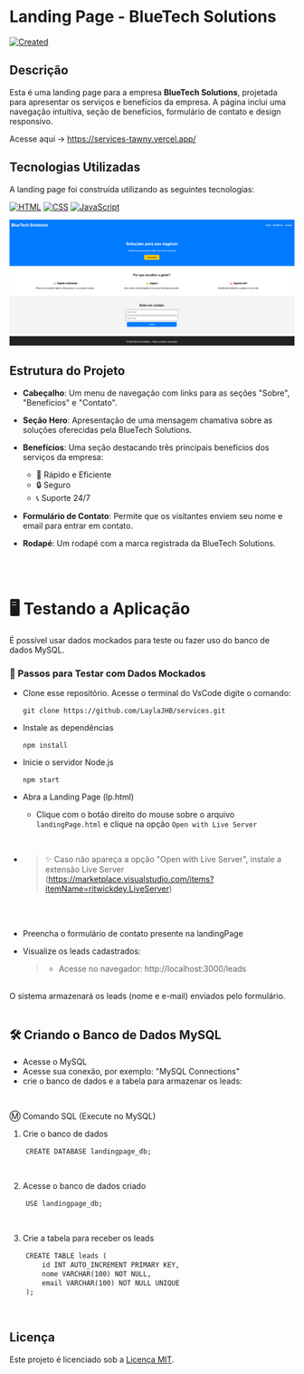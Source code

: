 # Landing Page - BlueTech Solutions

[![Created](https://img.shields.io/badge/Data-29%2F01%2F2025-green)](https://www.timeanddate.com/date/)


## Descrição

Esta é uma landing page para a empresa **BlueTech Solutions**, projetada para apresentar os serviços e benefícios da empresa. A página inclui uma navegação intuitiva, seção de benefícios, formulário de contato e design responsivo.

Acesse aqui -> https://services-tawny.vercel.app/

## Tecnologias Utilizadas

A landing page foi construída utilizando as seguintes tecnologias:

[![HTML](https://img.shields.io/badge/HTML-5-orange)](https://developer.mozilla.org/en-US/docs/Web/HTML) [![CSS](https://img.shields.io/badge/CSS-3-blue)](https://developer.mozilla.org/en-US/docs/Web/CSS) [![JavaScript](https://img.shields.io/badge/JavaScript-ES6-yellow)](https://developer.mozilla.org/en-US/docs/Web/JavaScript)  

![Preview da Landing Page](assets/landing-page-preview.png)


## Estrutura do Projeto

- **Cabeçalho**: Um menu de navegação com links para as seções "Sobre", "Benefícios" e "Contato".
- **Seção Hero**: Apresentação de uma mensagem chamativa sobre as soluções oferecidas pela BlueTech Solutions.
- **Benefícios**: Uma seção destacando três principais benefícios dos serviços da empresa:
    - 🚀 Rápido e Eficiente
    - 🔒 Seguro
    - 📞 Suporte 24/7
- **Formulário de Contato**: Permite que os visitantes enviem seu nome e email para entrar em contato.
- **Rodapé**: Um rodapé com a marca registrada da BlueTech Solutions.

   <br><br>

# 🖥️ Testando a Aplicação

É possível usar dados mockados para teste ou fazer uso do banco de dados MySQL. 



### 📌 Passos para Testar com Dados Mockados

- Clone esse repositório. Acesse o terminal do VsCode digite o comando:

  ```
  git clone https://github.com/LaylaJHB/services.git
  ```
  
- Instale as dependências
  ```
  npm install
  ```
- Inicie o servidor Node.js
  ```
  npm start
  ```

- Abra a Landing Page (lp.html) 
  - Clique com o botão direito do mouse sobre o arquivo `landingPage.html` e clique na opção ```Open with Live Server```

<br>
    
  - >✨ Caso não apareça a opção "Open with Live Server", instale a extensão Live Server (https://marketplace.visualstudio.com/items?itemName=ritwickdey.LiveServer)
  <br>

  
  <br>

- Preencha o formulário de contato presente na landingPage

- Visualize os leads cadastrados:

  
  > - Acesse no navegador: http://localhost:3000/leads

<br>
O sistema armazenará os leads (nome e e-mail) enviados pelo formulário.
<br><br>



## 🛠️ Criando o Banco de Dados MySQL

- Acesse o MySQL
- Acesse sua conexão, por exemplo: "MySQL Connections"
- crie o banco de dados e a tabela para armazenar os leads:
  
<br>

 Ⓜ️ Comando SQL (Execute no MySQL)

1. Crie o banco de dados

```
    CREATE DATABASE landingpage_db;
```
<br>  

2. Acesse o banco de dados criado

```
    USE landingpage_db;
```
<br>

3. Crie a tabela para receber os leads
```
    CREATE TABLE leads (
        id INT AUTO_INCREMENT PRIMARY KEY,
        nome VARCHAR(100) NOT NULL,
        email VARCHAR(100) NOT NULL UNIQUE
    );
```
<br>

## Licença

Este projeto é licenciado sob a [Licença MIT](LICENSE).

